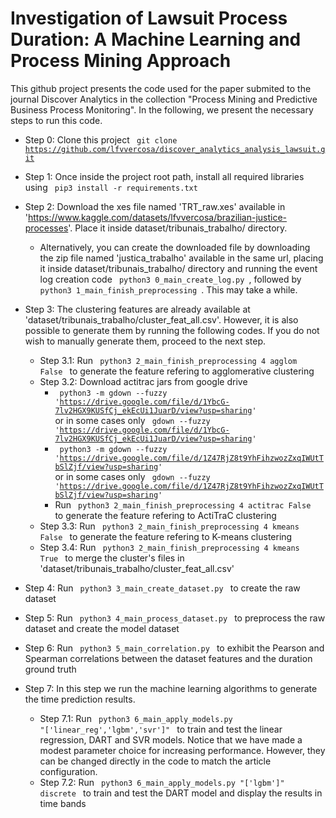 # Investigation of Lawsuit Process Duration: A Machine Learning and Process Mining Approach

This github project presents the code used for the paper submited to the journal Discover Analytics in the collection "Process Mining and Predictive Business Process Monitoring". In the following, we present the necessary steps to run this code.
 
- Step 0: Clone this project <code> git clone https://github.com/lfvvercosa/discover_analytics_analysis_lawsuit.git </code>

- Step 1: Once inside the project root path, install all required libraries using <code> pip3 install -r requirements.txt </code>

- Step 2: Download the xes file named 'TRT_raw.xes' available in 'https://www.kaggle.com/datasets/lfvvercosa/brazilian-justice-processes'. Place it inside dataset/tribunais_trabalho/ directory.
    - Alternatively, you can create the downloaded file by downloading the zip file named 'justica_trabalho' available in the same url, placing it inside dataset/tribunais_trabalho/ directory and running the event log creation code  <code> python3 0_main_create_log.py  </code>, followed by <code> python3 1_main_finish_preprocessing  </code>. This may take a while.

- Step 3: The clustering features are already available at 'dataset/tribunais_trabalho/cluster_feat_all.csv'. However, it is also possible to generate them by running the following codes. If you do not wish to manually generate them, proceed to the next step.
    - Step 3.1: Run <code> python3 2_main_finish_preprocessing 4 agglom False </code> to generate the feature refering to agglomerative clustering
    - Step 3.2: Download actitrac jars from google drive 
        * <code> python3 -m gdown --fuzzy 'https://drive.google.com/file/d/1YbcG-7lv2HGX9KUSfCj_ekEcUi1JuarD/view?usp=sharing' </code> or in some cases only <code> gdown --fuzzy 'https://drive.google.com/file/d/1YbcG-7lv2HGX9KUSfCj_ekEcUi1JuarD/view?usp=sharing' </code>
        * <code> python3 -m gdown --fuzzy 'https://drive.google.com/file/d/1Z47RjZ8t9YhFihzwozZxqIWUtTbSlZjf/view?usp=sharing' </code> or in some cases only <code> gdown --fuzzy 'https://drive.google.com/file/d/1Z47RjZ8t9YhFihzwozZxqIWUtTbSlZjf/view?usp=sharing' </code>
        * Run <code> python3 2_main_finish_preprocessing 4 actitrac False </code> to generate the feature refering to ActiTraC clustering
    - Step 3.3: Run <code> python3 2_main_finish_preprocessing 4 kmeans False </code> to generate the feature refering to K-means clustering
    - Step 3.4: Run <code> python3 2_main_finish_preprocessing 4 kmeans True </code> to merge the cluster's files in 'dataset/tribunais_trabalho/cluster_feat_all.csv'

- Step 4: Run <code> python3 3_main_create_dataset.py </code> to create the raw dataset

- Step 5: Run <code> python3 4_main_process_dataset.py </code> to preprocess the raw dataset and create the model dataset

- Step 6: Run <code> python3 5_main_correlation.py </code> to exhibit the Pearson and Spearman correlations between the dataset features and the duration ground truth

- Step 7: In this step we run the machine learning algorithms to generate the time prediction results. 

    - Step 7.1: Run <code> python3 6_main_apply_models.py "['linear_reg','lgbm','svr']" </code> to train and test the linear regression, DART and SVR models. Notice that we have made a modest parameter choice for increasing performance. However, they can be changed directly in the code to match the article configuration.
    - Step 7.2: Run <code> python3 6_main_apply_models.py "['lgbm']" discrete </code> to train and test the DART model and display the results in time bands



